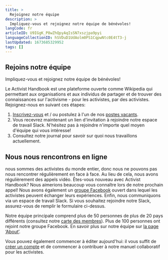 ```yaml
---
title: >
  Rejoignez notre équipe
description: >
  Impliquez-vous et rejoignez notre équipe de bénévoles!
langCode: fr
articleID: U9IGgK_P8wZhQpyAqIsSN7xszjpa9pyi
languageCollectionID: hSVDuD1UdAolm0PS1CqpwNtc0E4tT3-j
lastUpdated: 1673685329952
tags: []
---
```


## Rejoins notre équipe

Impliquez-vous et rejoignez notre équipe de bénévoles!

Le Activist Handbook est une plateforme ouverte comme Wikipedia qui permettant aux organisations et aux individus de partager et de trouver des connaissances sur l'activisme - pour les activistes, par des activistes. Rejoignez-nous en suivant ces étapes:

1.  [Inscrivez-vous](https://mailchi.mp/activisthandbook/join) et / ou postulez à l'un de nos [postes vacants](/vacancies).
2.  Vous recevrez maintenant un lien d'invitation à rejoindre notre espace de travail Slack. N'hésitez pas à rejoindre n'importe quel moyen d'équipe qui vous intéresse!
3.  Consultez notre journal pour savoir sur quoi nous travaillons actuellement.

<div></div>

## Nous nous rencontrons en ligne

nous sommes des activistes du monde entier, donc nous ne pouvons pas nous rencontrer régulièrement en face à face. Au lieu de cela, nous avons régulièrement des appels vidéo. Êtes-vous nouveau avec Activist Handbook? Nous aimerions beaucoup vous connaître lors de notre prochain appel! Nous avons également un [groupe Facebook](https://www.facebook.com/groups/activisthandbook/) ouvert dans lequel les activistes peuvent échanger leurs expériences. Enfin, nous communiquons via un espace de travail Slack. Si vous souhaitez rejoindre notre Slack, assurez-vous de remplir le formulaire ci-dessus.

Notre équipe principale comprend plus de 50 personnes de plus de 20 pays différents (consultez notre [carte des membres](/map)). Plus de 100 personnes ont rejoint notre groupe Facebook. En savoir plus sur notre équipe sur [la page ‘About’](/about).

Vous pouvez également commencer à éditer aujourd'hui: il vous suffit de [créer un compte](/login) et de commencer à contribuer à notre manuel collaboratif pour les activistes.